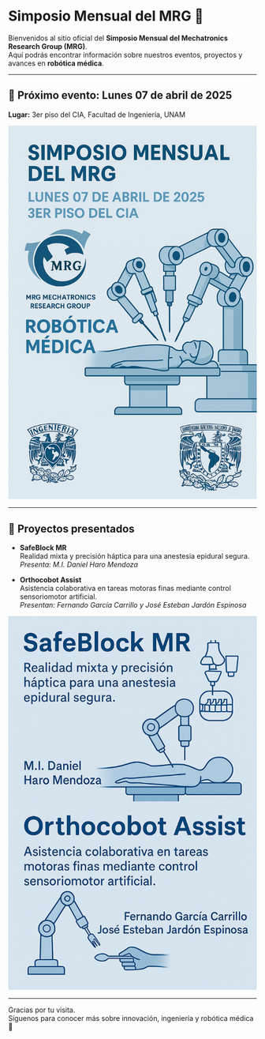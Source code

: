 # Simposio Mensual del MRG 🤖

Bienvenidos al sitio oficial del **Simposio Mensual del Mechatronics Research Group (MRG)**.  
Aquí podrás encontrar información sobre nuestros eventos, proyectos y avances en **robótica médica**.

---

## 📅 Próximo evento: Lunes 07 de abril de 2025  
**Lugar:** 3er piso del CIA, Facultad de Ingeniería, UNAM

![Flyer Simposio MRG 2025](Flyer_simposio_MRG_2025.png)

---

## 🧪 Proyectos presentados

- **SafeBlock MR**  
  Realidad mixta y precisión háptica para una anestesia epidural segura.  
  _Presenta: M.I. Daniel Haro Mendoza_

- **Orthocobot Assist**  
  Asistencia colaborativa en tareas motoras finas mediante control sensoriomotor artificial.  
  _Presentan: Fernando García Carrillo y José Esteban Jardón Espinosa_

![Flyer Proyectos MRG](Flyer2_simposio_MRG_2025.png)

---

Gracias por tu visita.  
Síguenos para conocer más sobre innovación, ingeniería y robótica médica 🚀
